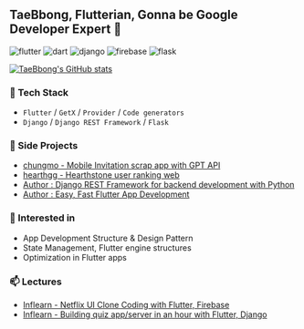 ## TaeBbong, Flutterian, Gonna be Google Developer Expert 👋

![flutter](https://img.shields.io/badge/Flutter-02569B?style=flat&logo=flutter&logoColor=white) ![dart](https://img.shields.io/badge/Dart-0175C2?style=flat&logo=dart&logoColor=white) ![django](https://img.shields.io/badge/django-092E20?style=flat-square&logo=django&logoColor=white) ![firebase](https://img.shields.io/badge/Firebase-FFCA28?style=flat-square&logo=firebase&logoColor=black) ![flask](https://img.shields.io/badge/Flask-000000?style=flat-square&logo=flask&logoColor=white) 

[![TaeBbong's GitHub stats](https://github-readme-stats.vercel.app/api?username=TaeBbong&theme=holi)](https://github.com/anuraghazra/github-readme-stats)


### 🔭 Tech Stack
- `Flutter` / `GetX` / `Provider` / `Code generators`
- `Django` / `Django REST Framework` / `Flask`
  

### 👯 Side Projects
- [chungmo - Mobile Invitation scrap app with GPT API](https://github.com/TaeBbong/chungmo-app)
- [hearthgg - Hearthstone user ranking web](https://github.com/TaeBbong/hearthgg)
- [Author : Django REST Framework for backend development with Python](http://www.yes24.com/Product/Goods/109337398)
- [Author : Easy, Fast Flutter App Development](http://www.yes24.com/Product/Goods/109020524)


### 🌱 Interested in
- App Development Structure & Design Pattern
- State Management, Flutter engine structures
- Optimization in Flutter apps


### 📫 Lectures
- [Inflearn - Netflix UI Clone Coding with Flutter, Firebase](https://www.inflearn.com/course/flutter-netflix-clone-app)
- [Inflearn - Building quiz app/server in an hour with Flutter, Django](https://www.inflearn.com/course/%ED%94%8C%EB%9F%AC%ED%84%B0-%EC%9E%A5%EA%B3%A0-%ED%80%B4%EC%A6%88%EC%95%B1-%EC%84%9C%EB%B2%84-%ED%92%80%EC%8A%A4%ED%83%9D)
